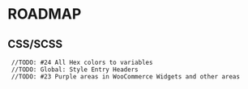 # ROADMAP #

## CSS/SCSS

```
 //TODO: #24 All Hex colors to variables
 //TODO: Global: Style Entry Headers
 //TODO: #23 Purple areas in WooCommerce Widgets and other areas
 ```
